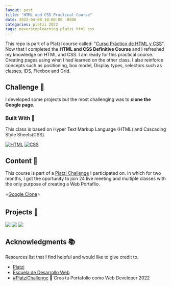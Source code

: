 ```yaml
---
layout: post
title: "HTML and CSS Practical Course"
date: 2022-04-08 10:00:00 -0500
categories: platzi 2022
tags: neverstoplearning platzi html css
---
```


This repo is part of a Platzi course called: "[Curso Práctico de HTML y CSS](https://platzi.com/cursos/html-practico/)". Now that I completed the **HTML and CSS Definitive Course** and I refreshed my knowledge on HTML and CSS. I am ready for this practical course. Creating pages using what I had learned on the other class.
I also reinforce concepts such as positioning, box model, Display types, selectors such as classes, IDS, Flexbox and Grid.

## Challenge 🎲

I developed some projects but the most challenging was to **clone the Google page**.

<!-- BUILD WITH -->

### Built With 🔑

This class is based on Hyper Text Markup Language (HTML) and Cascading Style Sheets(CSS).

[![HTML](https://img.shields.io/badge/HTML5-E34F26?style=for-the-badge&logo=html5&logoColor=white)](https://www.w3schools.com/whatis/whatis_html.asp)
[![CSS](https://img.shields.io/badge/CSS3-1572B6?style=for-the-badge&logo=css3&logoColor=white)](https://www.w3schools.com/whatis/whatis_css.asp)

<!-- CONTENT -->

## Content 🚦

This course is part of a [Platzi Challenge](https://platzi.com/blog/portafolio-web-2022/) I participated on. In which for two months, I got the oportunity to join 24 live meeting and multiple classes with the only purpose of creating a Web Portaflio.

⭐[Google Clone](<https://jpdiaz.dev/platzi/2022/practicoHTMLyCSS/googleCloneOfficial/Clase%2015%20(%20css%20footer)>)⭐

<!-- PROJECTS -->

## Projects 🚀

![](https://img.shields.io/badge/Platzi_Repos-121f3d?style=for-the-badge&logo=Platzi&logoColor=98CA3F)
[![](https://img.shields.io/badge/2021-222?style=for-the-badge)](https://github.com/JuanPabloDiaz/platzi/tree/main/2021)
[![](https://img.shields.io/badge/2022-222?style=for-the-badge)](https://github.com/JuanPabloDiaz/platzi/tree/main/2022)

<!-- ACKNOWLEDGMENTS -->

## Acknowledgments 📚

Resources list that I find helpful and would like to give credit to.

- [Platzi](https://www.platzi.com/)
- [Escuela de Desarrollo Web](https://platzi.com/web/)
- [#PlatziChallenge](https://platzi.com/blog/portafolio-web-2022/) 🎯
  Crea tu Portafolio como Web Developer 2022
